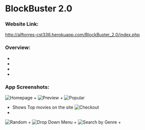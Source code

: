 # BlockBuster 2.0
### Website Link:
http://alftorres-cst336.herokuapp.com/BlockBuster_2.0/index.php

### Overview:
 
+ 
+  
+ 
+

### App Screenshots:

![Homepage](http://i66.tinypic.com/2dt4x83.png)
+
![Preview](http://i65.tinypic.com/5yauxk.png)
+
![Popular](http://i64.tinypic.com/20qjd6e.png)
+ Shows Top movies on the site
![Checkout](http://i64.tinypic.com/vya0wz.png)
+
![Random](http://i68.tinypic.com/2v34nti.png)
+
![Drop Down Menu](http://i65.tinypic.com/axlhjm.png)
+
![Search by Genre](http://i65.tinypic.com/2v9stb5.png)
+

